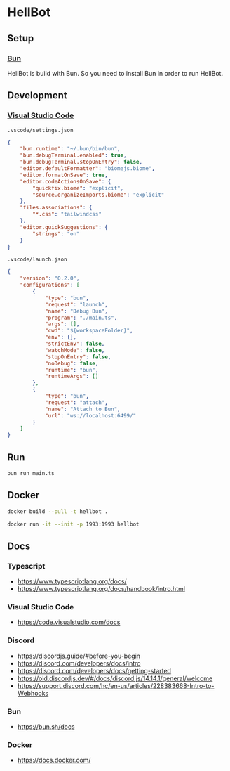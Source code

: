 # HellBot

## Setup

### [Bun](https://bun.sh/)

HellBot is build with Bun. So you need to install Bun in order to run HellBot.

## Development

### [Visual Studio Code](https://code.visualstudio.com/)

`.vscode/settings.json`

```json
{
	"bun.runtime": "~/.bun/bin/bun",
	"bun.debugTerminal.enabled": true,
	"bun.debugTerminal.stopOnEntry": false,
	"editor.defaultFormatter": "biomejs.biome",
	"editor.formatOnSave": true,
	"editor.codeActionsOnSave": {
		"quickfix.biome": "explicit",
		"source.organizeImports.biome": "explicit"
	},
	"files.associations": {
		"*.css": "tailwindcss"
	},
	"editor.quickSuggestions": {
		"strings": "on"
	}
}

```

`.vscode/launch.json`

```json
{
	"version": "0.2.0",
	"configurations": [
		{
			"type": "bun",
			"request": "launch",
			"name": "Debug Bun",
			"program": "./main.ts",
			"args": [],
			"cwd": "${workspaceFolder}",
			"env": {},
			"strictEnv": false,
			"watchMode": false,
			"stopOnEntry": false,
			"noDebug": false,
			"runtime": "bun",
			"runtimeArgs": []
		},
		{
			"type": "bun",
			"request": "attach",
			"name": "Attach to Bun",
			"url": "ws://localhost:6499/"
		}
	]
}

```

## Run

```sh
bun run main.ts
```

## Docker

```sh
docker build --pull -t hellbot .
```

```sh
docker run -it --init -p 1993:1993 hellbot
```

## Docs

### Typescript

- https://www.typescriptlang.org/docs/
- https://www.typescriptlang.org/docs/handbook/intro.html

### Visual Studio Code

- https://code.visualstudio.com/docs

### Discord

- https://discordjs.guide/#before-you-begin
- https://discord.com/developers/docs/intro
- https://discord.com/developers/docs/getting-started
- https://old.discordjs.dev/#/docs/discord.js/14.14.1/general/welcome
- https://support.discord.com/hc/en-us/articles/228383668-Intro-to-Webhooks

### Bun

- https://bun.sh/docs

### Docker

- https://docs.docker.com/
